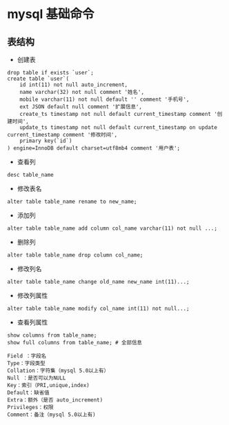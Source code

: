 # mysql 基础命令

## 表结构
- 创建表
```mysql
drop table if exists `user`;
create table `user`(
    id int(11) not null auto_increment,
    name varchar(32) not null comment '姓名',
    mobile varchar(11) not null default '' comment '手机号',
    ext JSON default null comment '扩展信息',
    create_ts timestamp not null default current_timestamp comment '创建时间',
    update_ts timestamp not null default current_timestamp on update current_timestamp comment '修改时间',
    primary key(`id`)
) engine=InnoDB default charset=utf8mb4 comment '用户表';
```

- 查看列 
```mysql
desc table_name
```
- 修改表名 
```mysql
alter table table_name rename to new_name;
```
- 添加列 
```mysql
alter table table_name add column col_name varchar(11) not null ...;
```
- 删除列 
```mysql
alter table table_name drop column col_name;
```
- 修改列名 
```mysql
alter table table_name change old_name new_name int(11)...;
```
- 修改列属性 
```mysql
alter table table_name modify col_name int(11) not null...;
```
- 查看列属性
```mysql
show columns from table_name;
show full columns from table_name; # 全部信息

Field ：字段名
Type：字段类型
Collation：字符集（mysql 5.0以上有）
Null ：是否可以为NULL
Key：索引（PRI,unique,index)
Default：缺省值
Extra：额外（是否 auto_increment)
Privileges：权限
Comment：备注（mysql 5.0以上有)
```



